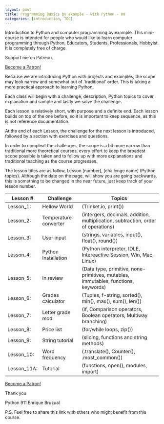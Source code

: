 ```yaml
---
layout: post
title: Programming Basics by example - with Python - 00
categories: [introduction, TOC]
---
```


Introduction to Python and computer programming by example. This mini-course is intended for people who would like to learn computer programming through Python, Educators, Students, Professionals, Hobbyist. It is completely free of charge.

Support me on Patreon.

<a href="https://www.patreon.com/bePatron?u=15482170" data-patreon-widget-type="become-patron-button">Become a Patron!</a><script async src="https://c6.patreon.com/becomePatronButton.bundle.js"></script>

Because we are introducing Python with projects and examples, the scope may look narrow and somewhat out of 'traditional' order. This is taking a more practical approach to learning Python.

Each class will begin with a challenge, description, Python topics to cover, explanation and sample and lastly we solve the challenge.

Each lesson is relatively short, with purpose and a definite end. Each lesson builds on top of the one before, so it is important to keep sequence, as this is not reference documentation.

At the end of each Lesson, the challenge for the next lesson is introduced, followed by a section with exercises and questions.

In order to compleat the challenges, the scope is a bit more narrow than traditional more theoretical courses, every effort to keep the broadest scope possible is taken and to follow up with more explanations and traditional teaching as the course progresses.

The lesson titles are as follow, Lesson [number], [challenge name] (Python topics). Although the date on the page, will show you are going backwards, this is something to be changed in the near future, just keep track of your lesson number.

Lesson # | Challenge | Topics
---------|-----------|-------
Lesson_1: | Hellow World | (Trinket.io, print())
Lesson_2: | Temperature converter | (intergers, decimals, addition, multiplication, subtraction, order of operations)
Lesson_3: | User input | (strings, variables, input(), float(), round())
Lesson_4: | Python Installation | (Python interpreter, IDLE, Intereactive Session, Win, Mac, Linux)
Lesson_5: | In review | (Data type, primitive, none-primitives, mutables, immutables, functions, keywords)
Lesson_6: | Grades calculator | (Tuples, f-string, sorted(), min(), max(), sum(), len())
Lesson_7: | Letter grade mod | (if, Comparison operators, Boolean operators, Multiway branching)
Lesson_8: | Price list | (for/while loops, zip())
Lesson_9: | String tutorial | (slicing, functions and string methods)
Lesson_10:| Word frequency | (.translate(), Counter(), .most_common())
Lesson_11A:| Tutorial | (functions, open(), modules, import)

<a href="https://www.patreon.com/bePatron?u=15482170" data-patreon-widget-type="become-patron-button">Become a Patron!</a><script async src="https://c6.patreon.com/becomePatronButton.bundle.js"></script>

Thank you

Python 911
Enrique Bruzual

P.S. Feel free to share this link with others who might benefit from this course.
